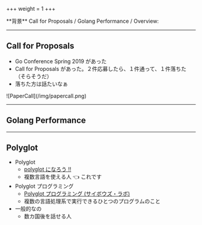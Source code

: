 +++
weight = 1
+++
<!-- : .wrap -->

<!-- : .text-data -->**背景**

<!-- : .text-intro -->Call for Proposals / Golang Performance / Overview:

---
<!-- : .wrap -->

## Call for Proposals

* Go Conference Spring 2019 があった
* Call for Proposals があった。２件応募したら、１件通って、１件落ちた（そらそうだ）
* 落ちた方は話たいなぁ

<!-- : .aligncenter -->![PaperCall](/img/papercall.png)

---
<!-- : .wrap -->

## Golang Performance

<script src="https://gist.github.com/thatisuday/1a357a725113e1c1cdf174a537287afd.js"></script>

---
<!-- : .wrap -->

## Polyglot

* Polyglot
  * [polyglot になろう !!](https://speakerdeck.com/januswel/polyglot-ninarou)
  * 複数言語を使える人 👈 これです
* Polyglot プログラミング
  * [Polyglot プログラミング (サイボウズ・ラボ)](https://library.naist.jp/mylimedio/dllimedio/showpdf2.cgi/DLPDFR007094_P1_130)
  * 複数の言語処理系で実行できるひとつのプログラムのこと
* 一般的なの
  * 数カ国後を話せる人
